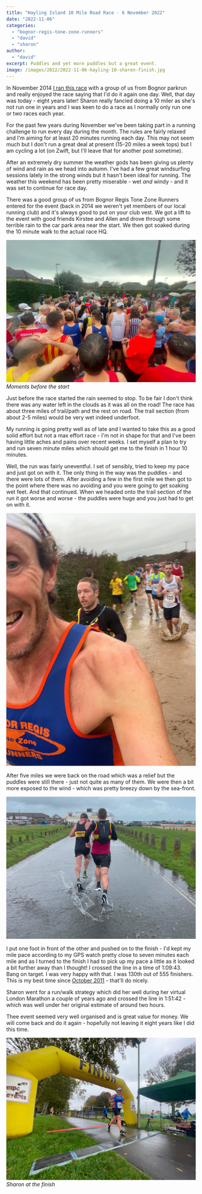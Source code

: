 ```yaml
---
title: "Hayling Island 10 Mile Road Race - 6 November 2022"
date: "2022-11-06"
categories: 
  - "bognor-regis-tone-zone-runners"
  - "david"
  - "sharon"
author: 
  - "david"
excerpt: Puddles and yet more puddles but a great event.
image: /images/2022/2022-11-06-hayling-10-sharon-finish.jpg
---
```


In November 2014 [I ran this race](/2014/11/hayling-island-10-mile-road-race-30-november-2014) with a group of us from Bognor parkrun and really enjoyed the race saying that I'd do it again one day.  Well, that day was today - eight years later!  Sharon really fancied doing a 10 miler as she's not run one in years and I was keen to do a race as I normally only run one or two races each year.

For the past few years during November we've been taking part in a running challenge to run every day during the month.  The rules are fairly relaxed and I'm aiming for at least 20 minutes running each day.  This may not seem much but I don't run a great deal at present (15-20 miles a week tops) but I am cycling a lot (on Zwift, but I'll leave that for another post sometime).

After an extremely dry summer the weather gods has been giving us plenty of wind and rain as we head into autumn.  I've had a few great windsurfing sessions lately in the strong winds but it hasn't been ideal for running.  The weather this weekend has been pretty miserable - wet *and* windy - and it was set to continue for race day.

There was a good group of us from Bognor Regis Tone Zone Runners entered for the event (back in 2014 we weren't yet members of our local running club) and it's always good to put on your club vest.  We got a lift to the event with good friends Kirstee and Allen and drove through some terrible rain to the car park area near the start.  We then got soaked during the 10 minute walk to the actual race HQ.

![Moments before the start](/images/2022/2022-11-06-hayling-10-start.jpg) 
*Moments before the start*

Just before the race started the rain seemed to stop.  To be fair I don't think there was any water left in the clouds as it was all on the road!  The race has about three miles of trail/path and the rest on road.  The trail section (from about 2-5 miles) would be very wet indeed underfoot.

My running is going pretty well as of late and I wanted to take this as a good solid effort but not a max effort race - I'm not in shape for that and I've been having little aches and pains over recent weeks.  I set myself a plan to try and run seven minute miles which should get me to the finish in 1 hour 10 minutes.

Well, the run was fairly uneventful.  I set of sensibly, tried to keep my pace and just got on with it.  The only thing in the way was the puddles - and there were lots of them.  After avoiding a few in the first mile we then got to the point where there was no avoiding and you were going to get soaking wet feet.  And that continued.  When we headed onto the trail section of the run it got worse and worse - the puddles were huge and you just had to get on with it.

![Trail puddles](/images/2022/2022-11-06-hayling-10-trail.jpg) 

After five miles we were back on the road which was a relief but the puddles were still there - just not quite as many of them.  We were then a bit more exposed to the wind - which was pretty breezy down by the sea-front.

![Road puddles](/images/2022/2022-11-06-hayling-10-road.jpg) 

I put one foot in front of the other and pushed on to the finish - I'd kept my mile pace according to my GPS watch pretty close to seven minutes each mile and as I turned to the finish I had to pick up my pace a little as it looked a bit further away than I thought!  I crossed the line in a time of 1:09:43.  Bang on target.  I was very happy with that.  I was 130th out of 555 finishers.  This is my best time since [October 2011](/2011/10/cabbage-patch-10-16-october-2011/) - that'll do nicely.

Sharon went for a run/walk strategy which did her well during her virtual London Marathon a couple of years ago and crossed the line in 1:51:42 - which was well under her original estimate of around two hours.

Thee event seemed very well organised and is great value for money.  We will come back and do it again - hopefully not leaving it eight years like I did this time.

![Sharon at the finish](/images/2022/2022-11-06-hayling-10-sharon-finish.jpg) 
*Sharon at the finish*

